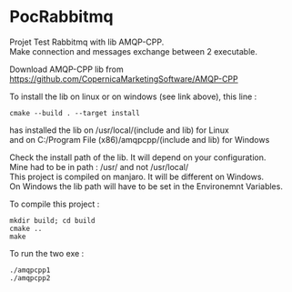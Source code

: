 # PocRabbitmq
Projet Test Rabbitmq with lib AMQP-CPP.\
Make connection and messages exchange between 2 executable.

Download AMQP-CPP lib from https://github.com/CopernicaMarketingSoftware/AMQP-CPP

To install the lib on linux or on windows (see link above), this line :
```
cmake --build . --target install
```
has installed the lib on /usr/local/(include and lib) for Linux\
and on C:/Program File (x86)/amqpcpp/(include and lib) for Windows

Check the install path of the lib. It will depend on your configuration.\
Mine had to be in path : /usr/ and not /usr/local/\
This project is compiled on manjaro. It will be different on Windows.\
On Windows the lib path will have to be set in the Environemnt Variables.

To compile this project :
```
mkdir build; cd build
cmake ..
make
```

To run the two exe : 
```
./amqpcpp1
./amqpcpp2
```
